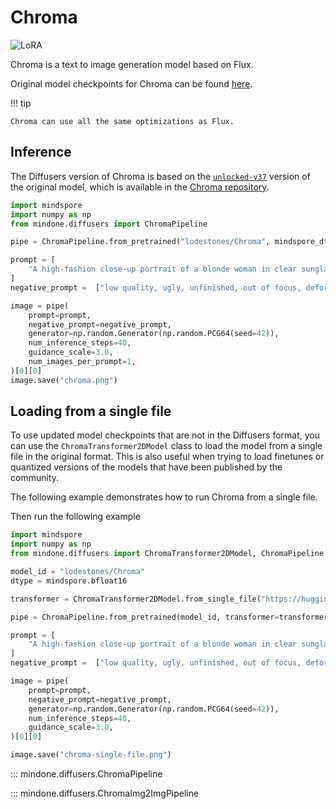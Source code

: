 <!--Copyright 2025 The HuggingFace Team. All rights reserved.

Licensed under the Apache License, Version 2.0 (the "License"); you may not use this file except in compliance with
the License. You may obtain a copy of the License at

http://www.apache.org/licenses/LICENSE-2.0

Unless required by applicable law or agreed to in writing, software distributed under the License is distributed on
an "AS IS" BASIS, WITHOUT WARRANTIES OR CONDITIONS OF ANY KIND, either express or implied. See the License for the
specific language governing permissions and limitations under the License.
-->

# Chroma

<div class="flex flex-wrap space-x-1">
  <img alt="LoRA" src="https://img.shields.io/badge/LoRA-d8b4fe?style=flat"/>
</div>

Chroma is a text to image generation model based on Flux.

Original model checkpoints for Chroma can be found [here](https://huggingface.co/lodestones/Chroma).

!!! tip

    Chroma can use all the same optimizations as Flux.


## Inference

The Diffusers version of Chroma is based on the [`unlocked-v37`](https://huggingface.co/lodestones/Chroma/blob/main/chroma-unlocked-v37.safetensors) version of the original model, which is available in the [Chroma repository](https://huggingface.co/lodestones/Chroma).

```python
import mindspore
import numpy as np
from mindone.diffusers import ChromaPipeline

pipe = ChromaPipeline.from_pretrained("lodestones/Chroma", mindspore_dtype=mindspore.bfloat16)

prompt = [
    "A high-fashion close-up portrait of a blonde woman in clear sunglasses. The image uses a bold teal and red color split for dramatic lighting. The background is a simple teal-green. The photo is sharp and well-composed, and is designed for viewing with anaglyph 3D glasses for optimal effect. It looks professionally done."
]
negative_prompt =  ["low quality, ugly, unfinished, out of focus, deformed, disfigure, blurry, smudged, restricted palette, flat colors"]

image = pipe(
    prompt=prompt,
    negative_prompt=negative_prompt,
    generator=np.random.Generator(np.random.PCG64(seed=42)),
    num_inference_steps=40,
    guidance_scale=3.0,
    num_images_per_prompt=1,
)[0][0]
image.save("chroma.png")
```

## Loading from a single file

To use updated model checkpoints that are not in the Diffusers format, you can use the `ChromaTransformer2DModel` class to load the model from a single file in the original format. This is also useful when trying to load finetunes or quantized versions of the models that have been published by the community.

The following example demonstrates how to run Chroma from a single file.

Then run the following example

```python
import mindspore
import numpy as np
from mindone.diffusers import ChromaTransformer2DModel, ChromaPipeline

model_id = "lodestones/Chroma"
dtype = mindspore.bfloat16

transformer = ChromaTransformer2DModel.from_single_file("https://huggingface.co/lodestones/Chroma/blob/main/chroma-unlocked-v37.safetensors", mindspore_dtype=dtype)

pipe = ChromaPipeline.from_pretrained(model_id, transformer=transformer, mindspore_dtype=dtype)

prompt = [
    "A high-fashion close-up portrait of a blonde woman in clear sunglasses. The image uses a bold teal and red color split for dramatic lighting. The background is a simple teal-green. The photo is sharp and well-composed, and is designed for viewing with anaglyph 3D glasses for optimal effect. It looks professionally done."
]
negative_prompt =  ["low quality, ugly, unfinished, out of focus, deformed, disfigure, blurry, smudged, restricted palette, flat colors"]

image = pipe(
    prompt=prompt,
    negative_prompt=negative_prompt,
    generator=np.random.Generator(np.random.PCG64(seed=42)),
    num_inference_steps=40,
    guidance_scale=3.0,
)[0][0]

image.save("chroma-single-file.png")
```

::: mindone.diffusers.ChromaPipeline


::: mindone.diffusers.ChromaImg2ImgPipeline
